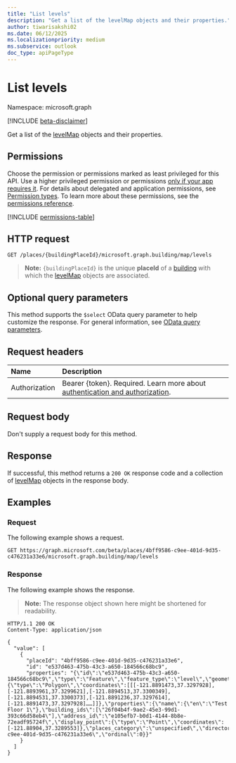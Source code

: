 ```yaml
---
title: "List levels"
description: "Get a list of the levelMap objects and their properties."
author: tiwarisakshi02
ms.date: 06/12/2025
ms.localizationpriority: medium
ms.subservice: outlook
doc_type: apiPageType
---
```


# List levels

Namespace: microsoft.graph

[!INCLUDE [beta-disclaimer](../../includes/beta-disclaimer.md)]

Get a list of the [levelMap](../resources/levelmap.md) objects and their properties.

## Permissions

Choose the permission or permissions marked as least privileged for this API. Use a higher privileged permission or permissions [only if your app requires it](/graph/permissions-overview#best-practices-for-using-microsoft-graph-permissions). For details about delegated and application permissions, see [Permission types](/graph/permissions-overview#permission-types). To learn more about these permissions, see the [permissions reference](/graph/permissions-reference).

<!-- {
  "blockType": "permissions",
  "name": "buildingmap-list-levels-permissions"
}
-->
[!INCLUDE [permissions-table](../includes/permissions/buildingmap-list-levels-permissions.md)]

## HTTP request

<!-- {
  "blockType": "ignored"
}
-->
``` http
GET /places/{buildingPlaceId}/microsoft.graph.building/map/levels
```
> **Note:** `{buildingPlaceId}` is the unique **placeId** of a [building](../resources/building.md) with which the [levelMap](../resources/levelmap.md) objects are associated.

## Optional query parameters

This method supports the `$select` OData query parameter to help customize the response. For general information, see [OData query parameters](/graph/query-parameters).

## Request headers

|Name|Description|
|:---|:---|
|Authorization|Bearer {token}. Required. Learn more about [authentication and authorization](/graph/auth/auth-concepts).|

## Request body

Don't supply a request body for this method.

## Response

If successful, this method returns a `200 OK` response code and a collection of [levelMap](../resources/levelmap.md) objects in the response body.

## Examples

### Request

The following example shows a request.
<!-- {
  "blockType": "request",
  "name": "list_levelmap",
  "sampleKeys": ["4bff9586-c9ee-401d-9d35-c476231a33e6"]
}
-->
``` http
GET https://graph.microsoft.com/beta/places/4bff9586-c9ee-401d-9d35-c476231a33e6/microsoft.graph.building/map/levels
```

### Response

The following example shows the response.
>**Note:** The response object shown here might be shortened for readability.
<!-- {
  "blockType": "response",
  "truncated": true,
  "@odata.type": "Collection(microsoft.graph.levelMap)"
}
-->
``` http
HTTP/1.1 200 OK
Content-Type: application/json

{
  "value": [
    {
      "placeId": "4bff9586-c9ee-401d-9d35-c476231a33e6",
      "id": "e537d463-475b-43c3-a650-184566c68bc9",
      "properties": "{\"id\":\"e537d463-475b-43c3-a650-184566c68bc9\",\"type\":\"Feature\",\"feature_type\":\"level\",\"geometry\":{\"type\":\"Polygon\",\"coordinates\":[[[-121.8891473,37.3297928],[-121.8893961,37.3299621],[-121.8894513,37.3300349],[-121.8894531,37.3300373],[-121.8891236,37.3297614],[-121.8891473,37.3297928]……]]},\"properties\":{\"name\":{\"en\":\"Test Floor 1\"},\"building_ids\":[\"26f04b4f-9ae2-45e3-99d1-393c66d58eb4\"],\"address_id\":\"e105efb7-b0d1-4144-8b8e-72eadf95724f\",\"display_point\":{\"type\":\"Point\",\"coordinates\":[-121.88904,37.3289553]},\"places_category\":\"unspecified\",\"directory_id\":\"4bff9586-c9ee-401d-9d35-c476231a33e6\",\"ordinal\":0}}"
    }
  ]
}
```

